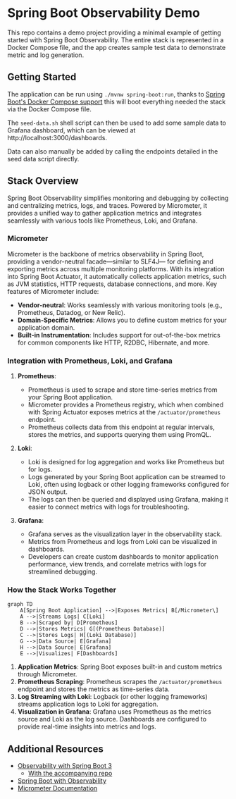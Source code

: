 # Spring Boot Observability Demo

This repo contains a demo project providing a minimal example of getting started with Spring Boot Observability. The
entire stack is represented in a Docker Compose file, and the app creates sample test data to demonstrate
metric and log generation.

## Getting Started

The application can be run using `./mvnw spring-boot:run`, 
thanks to [Spring Boot's Docker Compose support](https://docs.spring.io/spring-boot/reference/features/dev-services.html#features.dev-services.docker-compose) 
this will boot everything needed the stack via the Docker Compose file.

The `seed-data.sh` shell script can then be used to add some sample data to Grafana dashboard, which can be viewed at http://localhost:3000/dashboards.

Data can also manually be added by calling the endpoints detailed in the seed data script directly.

## Stack Overview

Spring Boot Observability simplifies monitoring and debugging by collecting and centralizing metrics, logs, and traces.
Powered by Micrometer, it provides a unified way to gather application metrics and integrates seamlessly with various
tools like Prometheus, Loki, and Grafana.

### Micrometer

Micrometer is the backbone of metrics observability in Spring Boot, providing a vendor-neutral facade—similar to SLF4J—
for defining and exporting metrics across multiple monitoring platforms. With its integration into Spring Boot Actuator,
it automatically collects application metrics, such as JVM statistics, HTTP requests, database connections, and more.
Key features of Micrometer include:

- **Vendor-neutral**: Works seamlessly with various monitoring tools (e.g., Prometheus, Datadog, or New Relic).
- **Domain-Specific Metrics**: Allows you to define custom metrics for your application domain.
- **Built-in Instrumentation**: Includes support for out-of-the-box metrics for common components like HTTP, R2DBC,
  Hibernate, and more.

### Integration with Prometheus, Loki, and Grafana

1. **Prometheus**:
    - Prometheus is used to scrape and store time-series metrics from your Spring Boot application.
    - Micrometer provides a Prometheus registry, which when combined with Spring Actuator exposes metrics at the 
      `/actuator/prometheus` endpoint.
    - Prometheus collects data from this endpoint at regular intervals, stores the metrics, and supports querying them
      using PromQL.

2. **Loki**:
    - Loki is designed for log aggregation and works like Prometheus but for logs.
    - Logs generated by your Spring Boot application can be streamed to Loki, often using logback or other logging
      frameworks configured for JSON output.
    - The logs can then be queried and displayed using Grafana, making it easier to connect metrics with logs for
      troubleshooting.

3. **Grafana**:
    - Grafana serves as the visualization layer in the observability stack.
    - Metrics from Prometheus and logs from Loki can be visualized in dashboards.
    - Developers can create custom dashboards to monitor application performance, view trends, and correlate metrics
      with logs for streamlined debugging.

### How the Stack Works Together

```mermaid
graph TD
    A[Spring Boot Application] -->|Exposes Metrics| B[/Micrometer\]
    A -->|Streams Logs| C[Loki]
    B -->|Scraped by| D[Prometheus]
    D -->|Stores Metrics| G[(Prometheus Database)]
    C -->|Stores Logs| H[(Loki Database)]
    G -->|Data Source| E[Grafana]
    H -->|Data Source| E[Grafana]
    E -->|Visualizes| F[Dashboards]
```

1. **Application Metrics**: Spring Boot exposes built-in and custom metrics through Micrometer.
2. **Prometheus Scraping**: Prometheus scrapes the `/actuator/prometheus` endpoint and stores the metrics as time-series
   data.
3. **Log Streaming with Loki**: Logback (or other logging frameworks) streams application logs to Loki for aggregation.
4. **Visualization in Grafana**: Grafana uses Prometheus as the metrics source and Loki as the log source. Dashboards
   are configured to provide real-time insights into metrics and logs.

## Additional Resources

* [Observability with Spring Boot 3](https://spring.io/blog/2022/10/12/observability-with-spring-boot-3)
  * [With the accompanying repo](https://github.com/marcingrzejszczak/observability-boot-blog-post)
* [Spring Boot with Observability](https://github.com/blueswen/spring-boot-observability)
* [Micrometer Documentation](https://docs.micrometer.io/micrometer/reference/overview.html)
